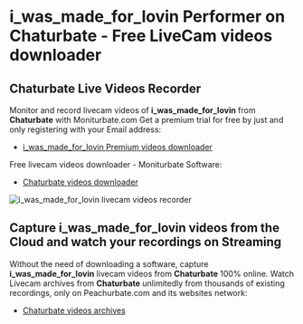 # i_was_made_for_lovin Performer on Chaturbate - Free LiveCam videos downloader

## Chaturbate Live Videos Recorder

Monitor and record livecam videos of **i_was_made_for_lovin** from **Chaturbate** with Moniturbate.com
Get a premium trial for free by just and only registering with your Email address:
* [i_was_made_for_lovin Premium videos downloader](https://moniturbate.com/request-demo-licence-key.html)

Free livecam videos downloader - Moniturbate Software:
* [Chaturbate videos downloader](https://moniturbate.com/moniturbate-download-software.html)

![i_was_made_for_lovin livecam videos recorder](https://peachurnet.com/templates/moniturbate-software.png)


## Capture i_was_made_for_lovin videos from the Cloud and watch your recordings on Streaming

Without the need of downloading a software, capture **i_was_made_for_lovin** livecam videos from **Chaturbate** 100% online.
Watch Livecam archives from **Chaturbate** unlimitedly from thousands of existing recordings, only on Peachurbate.com and its websites network:
* [Chaturbate videos archives](https://peachurnet.com/)
